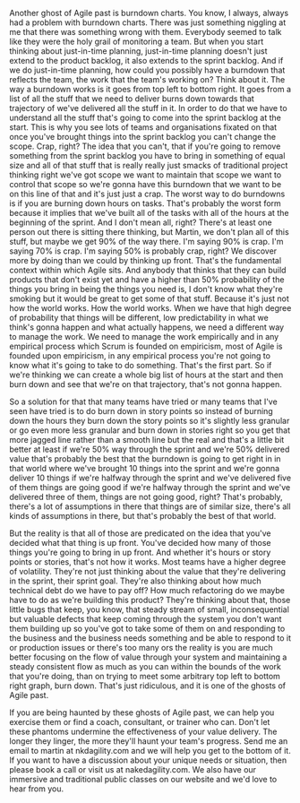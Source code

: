 Another ghost of Agile past is burndown charts. You know, I always, always had a problem with burndown charts. There was just something niggling at me that there was something wrong with them. Everybody seemed to talk like they were the holy grail of monitoring a team. But when you start thinking about just-in-time planning, just-in-time planning doesn't just extend to the product backlog, it also extends to the sprint backlog. And if we do just-in-time planning, how could you possibly have a burndown that reflects the team, the work that the team's working on? Think about it. The way a burndown works is it goes from top left to bottom right. It goes from a list of all the stuff that we need to deliver burns down towards that trajectory of we've delivered all the stuff in it. In order to do that we have to understand all the stuff that's going to come into the sprint backlog at the start. This is why you see lots of teams and organisations fixated on that once you've brought things into the sprint backlog you can't change the scope. Crap, right? The idea that you can't, that if you're going to remove something from the sprint backlog you have to bring in something of equal size and all of that stuff that is really really just smacks of traditional project thinking right we've got scope we want to maintain that scope we want to control that scope so we're gonna have this burndown that we want to be on this line of that and it's just just a crap. The worst way to do burndowns is if you are burning down hours on tasks. That's probably the worst form because it implies that we've built all of the tasks with all of the hours at the beginning of the sprint. And I don't mean all, right? There's at least one person out there is sitting there thinking, but Martin, we don't plan all of this stuff, but maybe we get 90% of the way there. I'm saying 90% is crap. I'm saying 70% is crap. I'm saying 50% is probably crap, right? We discover more by doing than we could by thinking up front. That's the fundamental context within which Agile sits. And anybody that thinks that they can build products that don't exist yet and have a higher than 50% probability of the things you bring in being the things you need is, I don't know what they're smoking but it would be great to get some of that stuff. Because it's just not how the world works. How the world works. When we have that high degree of probability that things will be different, low predictability in what we think's gonna happen and what actually happens, we need a different way to manage the work. We need to manage the work empirically and in any empirical process which Scrum is founded on empiricism, most of Agile is founded upon empiricism, in any empirical process you're not going to know what it's going to take to do something. That's the first part. So if we're thinking we can create a whole big list of hours at the start and then burn down and see that we're on that trajectory, that's not gonna happen. 

So a solution for that that many teams have tried or many teams that I've seen have tried is to do burn down in story points so instead of burning down the hours they burn down the story points so it's slightly less granular or go even more less granular and burn down in stories right so you get that more jagged line rather than a smooth line but the real and that's a little bit better at least if we're 50% way through the sprint and we're 50% delivered value that's probably the best that the burndown is going to get right in in that world where we've brought 10 things into the sprint and we're gonna deliver 10 things if we're halfway through the sprint and we've delivered five of them things are going good if we're halfway through the sprint and we've delivered three of them, things are not going good, right? That's probably, there's a lot of assumptions in there that things are of similar size, there's all kinds of assumptions in there, but that's probably the best of that world. 

But the reality is that all of those are predicated on the idea that you've decided what that thing is up front. You've decided how many of those things you're going to bring in up front. And whether it's hours or story points or stories, that's not how it works. Most teams have a higher degree of volatility. They're not just thinking about the value that they're delivering in the sprint, their sprint goal. They're also thinking about how much technical debt do we have to pay off? How much refactoring do we maybe have to do as we're building this product? They're thinking about that, those little bugs that keep, you know, that steady stream of small, inconsequential but valuable defects that keep coming through the system you don't want them building up so you've got to take some of them on and responding to the business and the business needs something and be able to respond to it or production issues or there's too many ors the reality is you are much better focusing on the flow of value through your system and maintaining a steady consistent flow as much as you can within the bounds of the work that you're doing, than on trying to meet some arbitrary top left to bottom right graph, burn down. That's just ridiculous, and it is one of the ghosts of Agile past. 

If you are being haunted by these ghosts of Agile past, we can help you exercise them or find a coach, consultant, or trainer who can. Don't let these phantoms undermine the effectiveness of your value delivery. The longer they linger, the more they'll haunt your team's progress. Send me an email to martin at nkdagility.com and we will help you get to the bottom of it. If you want to have a discussion about your unique needs or situation, then please book a call or visit us at nakedagility.com. We also have our immersive and traditional public classes on our website and we'd love to hear from you.